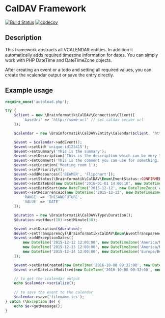 # CalDAV Framework

[![Build Status](https://travis-ci.org/brainformatik/caldav-framework.svg?branch=master)](https://travis-ci.org/brainformatik/caldav-framework)
[![codecov](https://codecov.io/gh/brainformatik/caldav-framework/branch/master/graph/badge.svg)](https://codecov.io/gh/brainformatik/caldav-framework)

## Description

This framework abstracts all VCALENDAR entities. In addition it automatically adds required timezone information for dates. You can simply work with PHP DateTime and DateTimeZone objects.

After creating an event or a todo and setting all required values, you can create the vcalendar output or save the entry directly.

## Example usage

```php
require_once('autoload.php');

try {
    $client = new \Brainformatik\CalDAV\Connection\Client([
        'baseUri' => 'http://some-url' // set caldav server url
    ]);

    $calendar = new \Brainformatik\CalDAV\Entity\Calendar($client, 'http://url-to-calendar');

    $event = $calendar->addEvent();
    $event->setUid('unique-id123415');
    $event->setSummary('This is the summary');
    $event->setDescription('This is the description which can be very long and should be folded at some point if the implementation is working correctly.');
    $event->setComment('This is the comment you can use for something.');
    $event->setLocation('Meeting room 1');
    $event->setPriority(9);
    $event->addResources(['BEAMER', 'Flipchart']);
    $event->setStatus(\Brainformatik\CalDAV\Enum\EventStatus::CONFIRMED);
    $event->setDateEnd(new DateTime('2016-01-01 14:00:10', new DateTimeZone('America/New_York')));
    $event->setDateStart(new DateTime('2015-12-12', new DateTimeZone('America/New_York')));
    $event->setRecurrenceId(new DateTime('2015-12-12', new DateTimeZone('America/New_York')), [
        'RANGE' => 'THISANDFUTURE',
        'VALUE' => 'DATE'
    ]);

    $duration = new \Brainformatik\CalDAV\Type\Duration();
    $duration->setHour(10)->setMinute(30);

    $event->setDuration($duration);
    $event->setTransparency(\Brainformatik\CalDAV\Enum\EventTransparency::TRANSPARENT);
    $event->addExceptionDates([
        new DateTime('2015-12-12 12:00:00', new DateTimeZone('America/New_York')),
        new DateTime('2015-12-13 12:00:00', new DateTimeZone('America/New_York')),
        new DateTime('2015-12-14 12:00:00', new DateTimeZone('Europe/Berlin'))
    ]);

    $event->setDateCreated(new DateTime('2016-10-08 09:32:00', new DateTimeZone('UTC')));
    $event->setDateLastModified(new DateTime('2016-10-08 09:32:00', new DateTimeZone('UTC')));

    // to get the icalendar output
    echo $calendar->serialize();
    
    // to save the event to the calendar
    $calendar->save('filename.ics');
} catch (\Exception $e) {
    echo $e->getMessage();
}
```